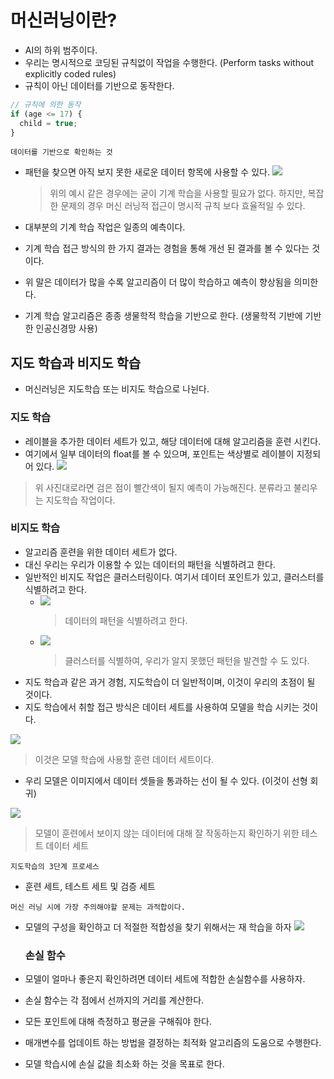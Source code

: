 # 머신러닝이란?

- AI의 하위 범주이다.
- 우리는 명시적으로 코딩된 규칙없이 작업을 수행한다. (Perform tasks without explicitly coded rules)
- 규칙이 아닌 데이터를 기반으로 동작한다.

```js
// 규칙에 의한 동작
if (age <= 17) {
  child = true;
}
```

`데이터를 기반으로 확인하는 것`

- 패턴을 찾으면 아직 보지 못한 새로운 데이터 항목에 사용할 수 있다.
  ![](img/sh-01-05-11-15.png)

  > 위의 예시 같은 경우에는 굳이 기계 학습을 사용할 필요가 없다. 하지만, 복잡한 문제의 경우 머신 러닝적 접근이 명시적 규칙 보다 효율적일 수 있다.

- 대부분의 기계 학습 작업은 일종의 예측이다.
- 기계 학습 접근 방식의 한 가지 결과는 경험을 통해 개선 된 결과를 볼 수 있다는 것이다.
- 위 말은 데이터가 많을 수록 알고리즘이 더 많이 학습하고 예측이 향상됨을 의미한다.
- 기계 학습 알고리즘은 종종 생물학적 학습을 기반으로 한다. (생물학적 기반에 기반한 인공신경망 사용)

## 지도 학습과 비지도 학습

- 머신러닝은 지도학습 또는 비지도 학습으로 나뉜다.

### 지도 학습

- 레이블을 추가한 데이터 세트가 있고, 해당 데이터에 대해 알고리즘을 훈련 시킨다.
- 여기에서 일부 데이터의 float를 볼 수 있으며, 포인트는 색상별로 레이블이 지정되어 있다.
  ![](img/sh-01-05-11-25.png)

> 위 사진대로라면 검은 점이 빨간색이 될지 예측이 가능해진다. 분류라고 불리우는 지도학습 작업이다.

### 비지도 학습

- 알고리즘 훈련을 위한 데이터 세트가 없다.
- 대신 우리는 우리가 이용할 수 있는 데이터의 패턴을 식별하려고 한다.
- 일반적인 비지도 작업은 클러스터링이다. 여기서 데이터 포인트가 있고, 클러스터를 식별하려고 한다.
  - ![](img/sh-01-05-11-28.png)
    > 데이터의 패턴을 식별하려고 한다.
  - ![](img/sh-01-05-11-29.png)
    > 클러스터를 식별하여, 우리가 알지 못했던 패턴을 발견할 수 도 있다.
- 지도 학습과 같은 과거 경험, 지도학습이 더 일반적이며, 이것이 우리의 초점이 될 것이다.
- 지도 학습에서 취할 접근 방식은 데이터 세트를 사용하여 모델을 학습 시키는 것이다.

![](img/sh-01-05-11-32.png)

> 이것은 모델 학습에 사용할 훈련 데이터 세트이다.

- 우리 모델은 이미지에서 데이터 셋들을 통과하는 선이 될 수 있다. (이것이 선형 회귀)

![](img/sh-01-05-11-34.png)

> 모델이 훈련에서 보이지 않는 데이터에 대해 잘 작동하는지 확인하기 위한 테스트 데이터 세트

`지도학습의 3단계 프로세스`

- 훈련 세트, 테스트 세트 및 검증 세트

`머신 러닝 시에 가장 주의해야할 문제는 과적합이다.`

- 모델의 구성을 확인하고 더 적절한 적합성을 찾기 위해서는 재 학습을 하자
  ![](img/sh-01-05-11-37.png)

  ### 손실 함수

- 모델이 얼마나 좋은지 확인하려면 데이터 세트에 적합한 손실함수를 사용하자.
- 손실 함수는 각 점에서 선까지의 거리를 계산한다.
- 모든 포인트에 대해 측정하고 평균을 구해줘야 한다.
- 매개변수를 업데이트 하는 방법을 결정하는 최적화 알고리즘의 도움으로 수행한다.
- 모델 학습시에 손실 값을 최소화 하는 것을 목표로 한다.

